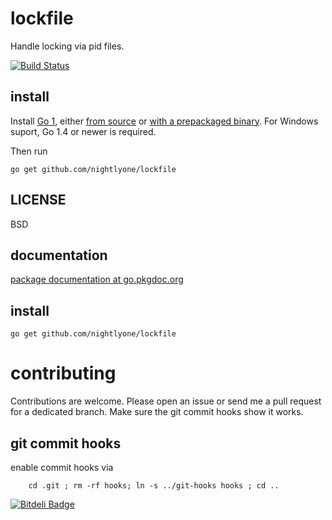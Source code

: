 lockfile
=========
Handle locking via pid files.

[![Build Status][1]][2]

[1]: https://secure.travis-ci.org/nightlyone/lockfile.png
[2]: http://travis-ci.org/nightlyone/lockfile



install
-------
Install [Go 1][3], either [from source][4] or [with a prepackaged binary][5].
For Windows suport, Go 1.4 or newer is required.

Then run

	go get github.com/nightlyone/lockfile

[3]: http://golang.org
[4]: http://golang.org/doc/install/source
[5]: http://golang.org/doc/install

LICENSE
-------
BSD

documentation
-------------
[package documentation at go.pkgdoc.org](http://go.pkgdoc.org/github.com/nightlyone/lockfile)

install
-------------------
	go get github.com/nightlyone/lockfile


contributing
============

Contributions are welcome. Please open an issue or send me a pull request for a dedicated branch.
Make sure the git commit hooks show it works.

git commit hooks
-----------------------
enable commit hooks via

        cd .git ; rm -rf hooks; ln -s ../git-hooks hooks ; cd ..



[![Bitdeli Badge](https://d2weczhvl823v0.cloudfront.net/nightlyone/lockfile/trend.png)](https://bitdeli.com/free "Bitdeli Badge")

